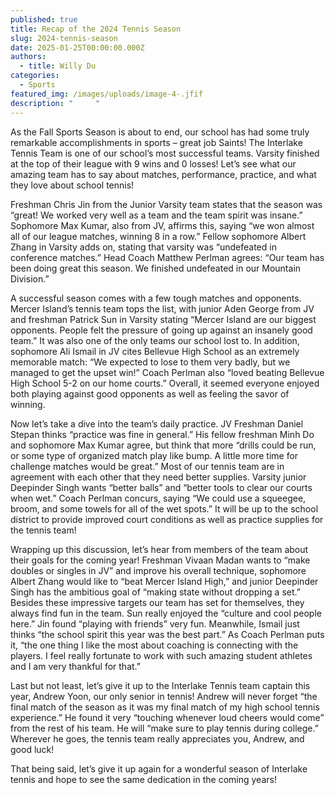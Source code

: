```yaml
---
published: true
title: Recap of the 2024 Tennis Season
slug: 2024-tennis-season
date: 2025-01-25T00:00:00.000Z
authors:
  - title: Willy Du
categories:
  - Sports
featured_img: /images/uploads/image-4-.jfif
description: "     "
---
```




As the Fall Sports Season is about to end, our school has had some truly remarkable accomplishments in sports – great job Saints! The Interlake Tennis Team is one of our school’s most successful teams. Varsity finished at the top of their league with 9 wins and 0 losses! Let’s see what our amazing team has to say about matches, performance, practice, and what they love about school tennis! 

Freshman Chris Jin from the Junior Varsity team states that the season was “great! We worked very well as a team and the team spirit was insane.” Sophomore Max Kumar, also from JV, affirms this, saying “we won almost all of our league matches, winning 8 in a row.” Fellow sophomore Albert Zhang in Varsity adds on, stating that varsity was “undefeated in conference matches.” Head Coach Matthew Perlman agrees: “Our team has been doing great this season. We finished undefeated in our Mountain Division.”

A successful season comes with a few tough matches and opponents. Mercer Island’s tennis team tops the list, with junior Aden George from JV and freshman Patrick Sun in Varsity stating “Mercer Island are our biggest opponents. People felt the pressure of going up against an insanely good team.” It was also one of the only teams our school lost to. In addition, sophomore Ali Ismail in JV cites Bellevue High School as an extremely memorable match: “We expected to lose to them very badly, but we managed to get the upset win!” Coach Perlman also “loved beating Bellevue High School 5-2 on our home courts.” Overall, it seemed everyone enjoyed both playing against good opponents as well as feeling the savor of winning. 

Now let’s take a dive into the team’s daily practice. JV Freshman Daniel Stepan thinks “practice was fine in general.” His fellow freshman Minh Do and sophomore Max Kumar agree, but think that more “drills could be run, or some type of organized match play like bump. A little more time for challenge matches would be great.” Most of our tennis team are in agreement with each other that they need better supplies. Varsity junior Deepinder Singh wants “better balls” and “better tools to clear our courts when wet.” Coach Perlman concurs, saying “We could use a squeegee, broom, and some towels for all of the wet spots.” It will be up to the school district to provide improved court conditions as well as practice supplies for the tennis team! 

Wrapping up this discussion, let’s hear from members of the team about their goals for the coming year! Freshman Vivaan Madan wants to “make doubles or singles in JV” and improve his overall technique, sophomore Albert Zhang would like to “beat Mercer Island High,” and junior Deepinder Singh has the ambitious goal of “making state without dropping a set.” Besides these impressive targets our team has set for themselves, they always find fun in the team. Sun really enjoyed the “culture and cool people here.” Jin found “playing with friends” very fun. Meanwhile, Ismail just thinks “the school spirit this year was the best part.” As Coach Perlman puts it, “the one thing I like the most about coaching is connecting with the players. I feel really fortunate to work with such amazing student athletes and I am very thankful for that.” 

Last but not least, let’s give it up to the Interlake Tennis team captain this year, Andrew Yoon, our only senior in tennis! Andrew will never forget “the final match of the season as it was my final match of my high school tennis experience.” He found it very “touching whenever loud cheers would come” from the rest of his team. He will “make sure to play tennis during college.”  Wherever he goes, the tennis team really appreciates you, Andrew, and good luck! 

That being said, let’s give it up again for a wonderful season of Interlake tennis and hope to see the same dedication in the coming years!
